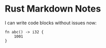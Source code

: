 <h1>Rust Markdown Notes</h1>
<p>I can write code blocks without issues now:</p>
<pre><code>fn abc() -&gt; i32 {
    1001
}
</code></pre>



